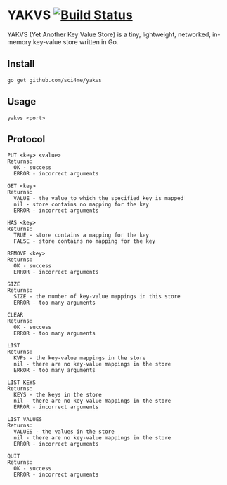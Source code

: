 # YAKVS [![Build Status](https://travis-ci.org/sci4me/yakvs.svg?branch=master)](https://travis-ci.org/sci4me/yakvs)

YAKVS (Yet Another Key Value Store) is a tiny, lightweight, networked, in-memory key-value store written in Go.

## Install

    go get github.com/sci4me/yakvs

## Usage

	yakvs <port>

## Protocol

    PUT <key> <value>
    Returns: 
      OK - success
      ERROR - incorrect arguments

    GET <key>
    Returns:
      VALUE - the value to which the specified key is mapped
      nil - store contains no mapping for the key
      ERROR - incorrect arguments

    HAS <key>
    Returns:
      TRUE - store contains a mapping for the key
      FALSE - store contains no mapping for the key

    REMOVE <key>
    Returns:
      OK - success
      ERROR - incorrect arguments

    SIZE
    Returns:
      SIZE - the number of key-value mappings in this store
      ERROR - too many arguments

    CLEAR
    Returns:
      OK - success
      ERROR - too many arguments

    LIST
    Returns:
      KVPs - the key-value mappings in the store
      nil - there are no key-value mappings in the store
      ERROR - too many arguments

    LIST KEYS
    Returns:
      KEYS - the keys in the store
      nil - there are no key-value mappings in the store
      ERROR - incorrect arguments

    LIST VALUES
    Returns:
      VALUES - the values in the store
      nil - there are no key-value mappings in the store
      ERROR - incorrect arguments

    QUIT
    Returns:
      OK - success
      ERROR - incorrect arguments